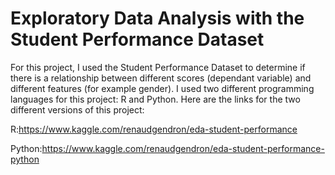 # Exploratory Data Analysis with the Student Performance Dataset

For this project, I used the Student Performance Dataset to determine if there is a relationship between different scores (dependant variable) and different features (for example gender). I used two different programming languages for this project: R and Python. Here are the links for the two different versions of this project:

R:https://www.kaggle.com/renaudgendron/eda-student-performance

Python:https://www.kaggle.com/renaudgendron/eda-student-performance-python
